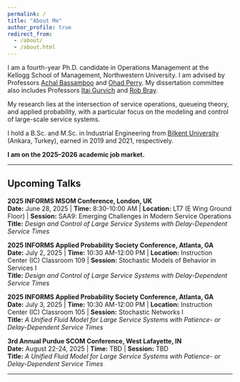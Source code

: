 ```yaml
---
permalink: /
title: "About Me"
author_profile: true
redirect_from: 
  - /about/
  - /about.html
---
```


I am a fourth-year Ph.D. candidate in Operations Management at the Kellogg School of Management, Northwestern University. I am advised by Professors [Achal Bassamboo](https://www.kellogg.northwestern.edu/faculty/directory/bassamboo_achal/) and [Ohad Perry](https://people.smu.edu/operry/homepage/). My dissertation committee also includes Professors [Itai Gurvich](https://www.kellogg.northwestern.edu/faculty/directory/gurvich_itai.aspx) and [Rob Bray](https://www.kellogg.northwestern.edu/faculty/directory/bray_robert/).

My research lies at the intersection of service operations, queueing theory, and applied probability, with a particular focus on the modeling and control of large-scale service systems.

I hold a B.Sc. and M.Sc. in Industrial Engineering from [Bilkent University](https://w3.ie.bilkent.edu.tr/en/) (Ankara, Turkey), earned in 2019 and 2021, respectively.

**I am on the 2025–2026 academic job market.**

---

## Upcoming Talks

**2025 INFORMS MSOM Conference, London, UK**  
**Date:** June 28, 2025 | **Time:** 8:30-10:00 AM | **Location:** LT7 (E Wing Ground Floor) | **Session:** SAA9: Emerging Challenges in Modern Service Operations  
**Title:** *Design and Control of Large Service Systems with Delay-Dependent Service Times*  

**2025 INFORMS Applied Probability Society Conference, Atlanta, GA**  
**Date:** July 2, 2025 | **Time:** 10:30 AM-12:00 PM | **Location:** Instruction Center (IC) Classroom 109 | **Session:** Stochastic Models of Behavior in Services I  
**Title:** *Design and Control of Large Service Systems with Delay-Dependent Service Times*

**2025 INFORMS Applied Probability Society Conference, Atlanta, GA**  
**Date:** July 3, 2025 | **Time:** 10:30 AM-12:00 PM | **Location:** Instruction Center (IC) Classroom 105 | **Session:** Stochastic Networks I  
**Title:** *A Unified Fluid Model for Large Service Systems with Patience- or Delay-Dependent Service Times*

**3rd Annual Purdue SCOM Conference, West Lafayette, IN**  
**Date:** August 22-24, 2025 | **Time:** TBD | **Session:** TBD  
**Title:** *A Unified Fluid Model for Large Service Systems with Patience- or Delay-Dependent Service Times*



---
